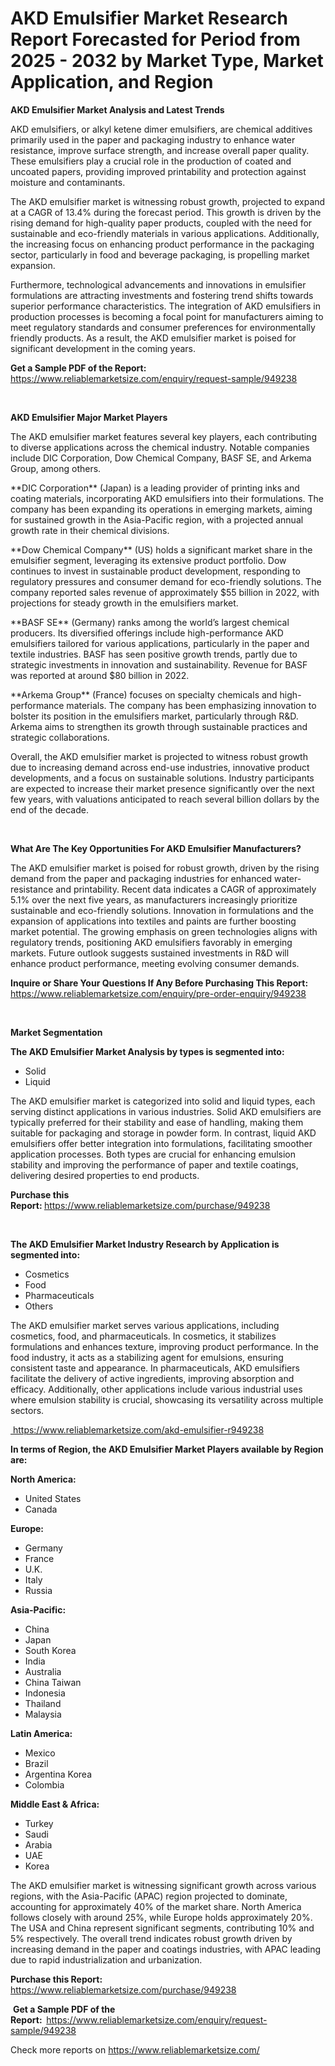 <p><h1>AKD Emulsifier Market Research Report Forecasted for Period from 2025 -  2032 by Market Type, Market Application, and Region</h1></p><p><strong>AKD Emulsifier Market Analysis and Latest Trends</strong></p>
<p><p>AKD emulsifiers, or alkyl ketene dimer emulsifiers, are chemical additives primarily used in the paper and packaging industry to enhance water resistance, improve surface strength, and increase overall paper quality. These emulsifiers play a crucial role in the production of coated and uncoated papers, providing improved printability and protection against moisture and contaminants.</p><p>The AKD emulsifier market is witnessing robust growth, projected to expand at a CAGR of 13.4% during the forecast period. This growth is driven by the rising demand for high-quality paper products, coupled with the need for sustainable and eco-friendly materials in various applications. Additionally, the increasing focus on enhancing product performance in the packaging sector, particularly in food and beverage packaging, is propelling market expansion.</p><p>Furthermore, technological advancements and innovations in emulsifier formulations are attracting investments and fostering trend shifts towards superior performance characteristics. The integration of AKD emulsifiers in production processes is becoming a focal point for manufacturers aiming to meet regulatory standards and consumer preferences for environmentally friendly products. As a result, the AKD emulsifier market is poised for significant development in the coming years.</p></p>
<p><strong>Get a Sample PDF of the Report:&nbsp;</strong> <a href="https://www.reliablemarketsize.com/enquiry/request-sample/949238?utm_campaign=3511&utm_medium=2&utm_source=Github&utm_content=ia&utm_term=02042025&utm_id=akd-emulsifier">https://www.reliablemarketsize.com/enquiry/request-sample/949238</a></p>
<p>&nbsp;</p>
<p><strong>AKD Emulsifier Major Market Players</strong></p>
<p><p>The AKD emulsifier market features several key players, each contributing to diverse applications across the chemical industry. Notable companies include DIC Corporation, Dow Chemical Company, BASF SE, and Arkema Group, among others.</p><p>**DIC Corporation** (Japan) is a leading provider of printing inks and coating materials, incorporating AKD emulsifiers into their formulations. The company has been expanding its operations in emerging markets, aiming for sustained growth in the Asia-Pacific region, with a projected annual growth rate in their chemical divisions.</p><p>**Dow Chemical Company** (US) holds a significant market share in the emulsifier segment, leveraging its extensive product portfolio. Dow continues to invest in sustainable product development, responding to regulatory pressures and consumer demand for eco-friendly solutions. The company reported sales revenue of approximately $55 billion in 2022, with projections for steady growth in the emulsifiers market.</p><p>**BASF SE** (Germany) ranks among the world’s largest chemical producers. Its diversified offerings include high-performance AKD emulsifiers tailored for various applications, particularly in the paper and textile industries. BASF has seen positive growth trends, partly due to strategic investments in innovation and sustainability. Revenue for BASF was reported at around $80 billion in 2022.</p><p>**Arkema Group** (France) focuses on specialty chemicals and high-performance materials. The company has been emphasizing innovation to bolster its position in the emulsifiers market, particularly through R&D. Arkema aims to strengthen its growth through sustainable practices and strategic collaborations.</p><p>Overall, the AKD emulsifier market is projected to witness robust growth due to increasing demand across end-use industries, innovative product developments, and a focus on sustainable solutions. Industry participants are expected to increase their market presence significantly over the next few years, with valuations anticipated to reach several billion dollars by the end of the decade.</p></p>
<p>&nbsp;</p>
<p><strong>What Are The Key Opportunities For AKD Emulsifier Manufacturers?</strong></p>
<p><p>The AKD emulsifier market is poised for robust growth, driven by the rising demand from the paper and packaging industries for enhanced water-resistance and printability. Recent data indicates a CAGR of approximately 5.1% over the next five years, as manufacturers increasingly prioritize sustainable and eco-friendly solutions. Innovation in formulations and the expansion of applications into textiles and paints are further boosting market potential. The growing emphasis on green technologies aligns with regulatory trends, positioning AKD emulsifiers favorably in emerging markets. Future outlook suggests sustained investments in R&D will enhance product performance, meeting evolving consumer demands.</p></p>
<p><strong>Inquire or Share Your Questions If Any Before Purchasing This Report:</strong> <a href="https://www.reliablemarketsize.com/enquiry/pre-order-enquiry/949238?utm_campaign=3511&utm_medium=2&utm_source=Github&utm_content=ia&utm_term=02042025&utm_id=akd-emulsifier">https://www.reliablemarketsize.com/enquiry/pre-order-enquiry/949238</a></p>
<p>&nbsp;</p>
<p><strong>Market Segmentation</strong></p>
<p><strong>The AKD Emulsifier Market Analysis by types is segmented into:</strong></p>
<p><ul><li>Solid</li><li>Liquid</li></ul></p>
<p><p>The AKD emulsifier market is categorized into solid and liquid types, each serving distinct applications in various industries. Solid AKD emulsifiers are typically preferred for their stability and ease of handling, making them suitable for packaging and storage in powder form. In contrast, liquid AKD emulsifiers offer better integration into formulations, facilitating smoother application processes. Both types are crucial for enhancing emulsion stability and improving the performance of paper and textile coatings, delivering desired properties to end products.</p></p>
<p><strong>Purchase this Report:&nbsp;</strong><a href="https://www.reliablemarketsize.com/purchase/949238?utm_campaign=3511&utm_medium=2&utm_source=Github&utm_content=ia&utm_term=02042025&utm_id=akd-emulsifier">https://www.reliablemarketsize.com/purchase/949238</a></p>
<p>&nbsp;</p>
<p><strong>The AKD Emulsifier Market Industry Research by Application is segmented into:</strong></p>
<p><ul><li>Cosmetics</li><li>Food</li><li>Pharmaceuticals</li><li>Others</li></ul></p>
<p><p>The AKD emulsifier market serves various applications, including cosmetics, food, and pharmaceuticals. In cosmetics, it stabilizes formulations and enhances texture, improving product performance. In the food industry, it acts as a stabilizing agent for emulsions, ensuring consistent taste and appearance. In pharmaceuticals, AKD emulsifiers facilitate the delivery of active ingredients, improving absorption and efficacy. Additionally, other applications include various industrial uses where emulsion stability is crucial, showcasing its versatility across multiple sectors.</p></p>
<p><a href="https://www.reliablemarketsize.com/akd-emulsifier-r949238?utm_campaign=3511&utm_medium=2&utm_source=Github&utm_content=ia&utm_term=02042025&utm_id=akd-emulsifier">&nbsp;https://www.reliablemarketsize.com/akd-emulsifier-r949238</a></p>
<p><strong>In terms of Region, the AKD Emulsifier Market Players available by Region are:</strong></p>
<p>
    <p> <strong> North America: </strong>
        <ul>
            <li>United States</li>
            <li>Canada</li>
        </ul>
        </p> 
    <p> <strong> Europe: </strong>
        <ul>
            <li>Germany</li>
            <li>France</li>
            <li>U.K.</li>
            <li>Italy</li>
            <li>Russia</li>
        </ul>
        </p> 
    <p> <strong> Asia-Pacific: </strong>
        <ul>
            <li>China</li>
            <li>Japan</li>
            <li>South Korea</li>
            <li>India</li>
            <li>Australia</li>
            <li>China Taiwan</li>
            <li>Indonesia</li>
            <li>Thailand</li>
            <li>Malaysia</li>
        </ul>
        </p> 
    <p> <strong> Latin America: </strong>
        <ul>
            <li>Mexico</li>
            <li>Brazil</li>
            <li>Argentina Korea</li>
            <li>Colombia</li>
        </ul>
        </p> 
    <p> <strong> Middle East & Africa: </strong>
        <ul>
            <li>Turkey</li>
            <li>Saudi</li>
            <li>Arabia</li>
            <li>UAE</li>
            <li>Korea</li>
        </ul>
    </p>
    </p>
<p><p>The AKD emulsifier market is witnessing significant growth across various regions, with the Asia-Pacific (APAC) region projected to dominate, accounting for approximately 40% of the market share. North America follows closely with around 25%, while Europe holds approximately 20%. The USA and China represent significant segments, contributing 10% and 5% respectively. The overall trend indicates robust growth driven by increasing demand in the paper and coatings industries, with APAC leading due to rapid industrialization and urbanization.</p></p>
<p><strong>Purchase this Report: </strong><a href="https://www.reliablemarketsize.com/purchase/949238?utm_campaign=3511&utm_medium=2&utm_source=Github&utm_content=ia&utm_term=02042025&utm_id=akd-emulsifier">https://www.reliablemarketsize.com/purchase/949238</a></p>
<p>&nbsp;<strong>Get a Sample PDF of the Report:&nbsp;&nbsp;</strong><a href="https://www.reliablemarketsize.com/enquiry/request-sample/949238?utm_campaign=3511&utm_medium=2&utm_source=Github&utm_content=ia&utm_term=02042025&utm_id=akd-emulsifier">https://www.reliablemarketsize.com/enquiry/request-sample/949238</a></p>
<p><strong></strong></p>
<p>Check more reports on <a href="https://www.reliablemarketsize.com/?utm_campaign=3511&utm_medium=2&utm_source=Github&utm_content=ia&utm_term=02042025&utm_id=akd-emulsifier">https://www.reliablemarketsize.com/</a></p>